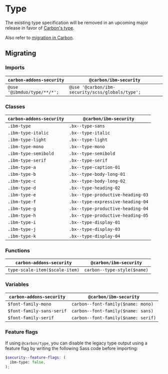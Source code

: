# Type

The existing type specification will be removed in an upcoming major release in favor of [Carbon's type](https://github.com/carbon-design-system/carbon/tree/main/packages/type#usage).

Also refer to [migration in Carbon](https://github.com/carbon-design-system/carbon/blob/main/docs/migration/10.x-type.md).

## Migrating

### Imports

| `carbon-addons-security`    | `@carbon/ibm-security`                           |
| --------------------------- | ------------------------------------------------ |
| `@use '@ibmduo/type/**/*';` | `@use '@carbon/ibm-security/scss/globals/type';` |

### Classes

| `carbon-addons-security` | `@carbon/ibm-security`            |
| ------------------------ | --------------------------------- |
| `.ibm-type`              | `.bx--type-sans`                  |
| `.ibm-type-italic`       | `.bx--type-italic`                |
| `.ibm-type-light`        | `.bx--type-light`                 |
| `.ibm-type-mono`         | `.bx--type-mono`                  |
| `.ibm-type-semibold`     | `.bx--type-semibold`              |
| `.ibm-type-serif`        | `.bx--type-serif`                 |
| `.ibm-type-a`            | `.bx--type-caption-01`            |
| `.ibm-type-b`            | `.bx--type-body-long-01`          |
| `.ibm-type-c`            | `.bx--type-body-long-02`          |
| `.ibm-type-d`            | `.bx--type-heading-02`            |
| `.ibm-type-e`            | `.bx--type-productive-heading-03` |
| `.ibm-type-f`            | `.bx--type-expressive-heading-04` |
| `.ibm-type-g`            | `.bx--type-productive-heading-04` |
| `.ibm-type-h`            | `.bx--type-productive-heading-05` |
| `.ibm-type-i`            | `.bx--type-display-01`            |
| `.ibm-type-j`            | `.bx--type-display-03`            |
| `.ibm-type-k`            | `.bx--type-display-04`            |

### Functions

| `carbon-addons-security`       | `@carbon/ibm-security`      |
| ------------------------------ | --------------------------- |
| `type-scale-item($scale-item)` | `carbon--type-style($name)` |

### Variables

| `carbon-addons-security`  | `@carbon/ibm-security`              |
| ------------------------- | ----------------------------------- |
| `$font-family-mono`       | `carbon--font-family($name: mono)`  |
| `$font-family-sans-serif` | `carbon--font-family($name: sans)`  |
| `$font-family-serif`      | `carbon--font-family($name: serif)` |

### Feature flags

If using `@carbon/type`, you can disable the legacy type output using a feature flag by writing the following Sass code before importing:

```scss
$security--feature-flags: (
  ibm-type: false,
);
```
